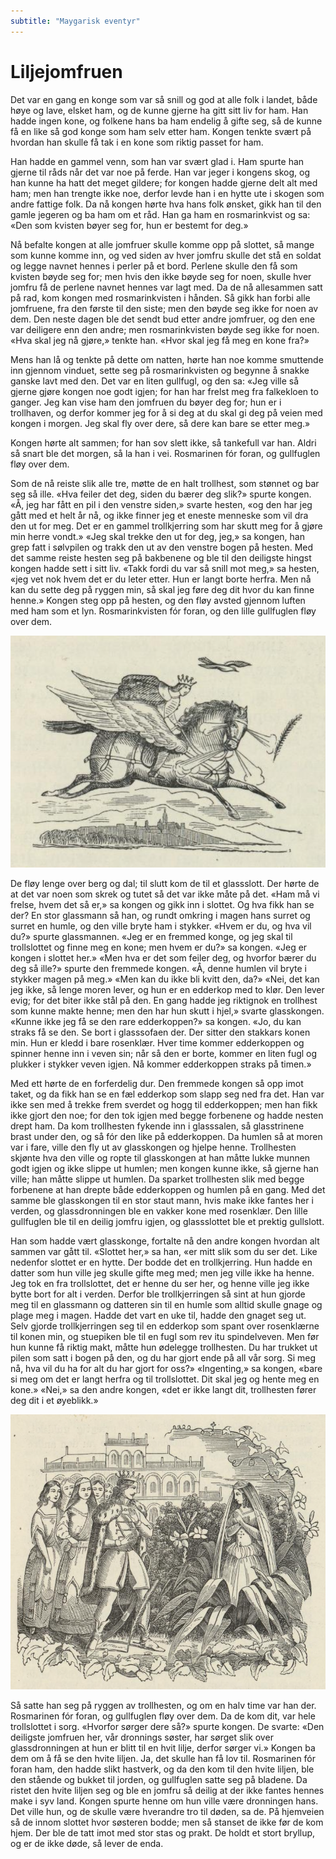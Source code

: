 ```yaml
---
subtitle: "Maygarisk eventyr"
---
```


# Liljejomfruen

Det var en gang en konge som var så snill og god at alle folk i landet, både høye og lave, elsket ham, og de kunne gjerne ha gitt sitt liv for ham. Han hadde ingen kone, og folkene hans ba ham endelig å gifte seg, så de kunne få en like så god konge som ham selv etter ham. Kongen tenkte svært på hvordan han skulle få tak i en kone som riktig passet for ham.

Han hadde en gammel venn, som han var svært glad i. Ham spurte han gjerne til råds når det var noe på ferde. Han var jeger i kongens skog, og han kunne ha hatt det meget gildere; for kongen hadde gjerne delt alt med ham; men han trengte ikke noe, derfor levde han i en hytte ute i skogen som andre fattige folk. Da nå kongen hørte hva hans folk ønsket, gikk han til den gamle jegeren og ba ham om et råd. Han ga ham en rosmarinkvist og sa: «Den som kvisten bøyer seg for, hun er bestemt for deg.»

Nå befalte kongen at alle jomfruer skulle komme opp på slottet, så mange som kunne komme inn, og ved siden av hver jomfru skulle det stå en soldat og legge navnet hennes i perler på et bord. Perlene skulle den få som kvisten bøyde seg for; men hvis den ikke bøyde seg for noen, skulle hver jomfru få de perlene navnet hennes var lagt med. Da de nå allesammen satt på rad, kom kongen med rosmarinkvisten i hånden. Så gikk han forbi alle jomfruene, fra den første til den siste; men den bøyde seg ikke for noen av dem. Den neste dagen ble det sendt bud etter andre jomfruer, og den ene var deiligere enn den andre; men rosmarinkvisten bøyde seg ikke for noen. «Hva skal jeg nå gjøre,» tenkte han. «Hvor skal jeg få meg en kone fra?»

Mens han lå og tenkte på dette om natten, hørte han noe komme smuttende inn gjennom vinduet, sette seg på rosmarinkvisten og begynne å snakke ganske lavt med den. Det var en liten gullfugl, og den sa: «Jeg ville så gjerne gjøre kongen noe godt igjen; for han har frelst meg fra falkekloen to ganger. Jeg kan vise ham den jomfruen du bøyer deg for; hun er i trollhaven, og derfor kommer jeg for å si deg at du skal gi deg på veien med kongen i morgen. Jeg skal fly over dere, så dere kan bare se etter meg.»

Kongen hørte alt sammen; for han sov slett ikke, så tankefull var han. Aldri så snart ble det morgen, så la han i vei. Rosmarinen fór foran, og gullfuglen fløy over dem.

Som de nå reiste slik alle tre, møtte de en halt trollhest, som stønnet og bar seg så ille. «Hva feiler det deg, siden du bærer deg slik?» spurte kongen. «Å, jeg har fått en pil i den venstre siden,» svarte hesten, «og den har jeg gått med et helt år nå, og ikke finner jeg et eneste menneske som vil dra den ut for meg. Det er en gammel trollkjerring som har skutt meg for å gjøre min herre vondt.» «Jeg skal trekke den ut for deg, jeg,» sa kongen, han grep fatt i sølvpilen og trakk den ut av den venstre bogen på hesten. Med det samme reiste hesten seg på bakbenene og ble til den deiligste hingst kongen hadde sett i sitt liv. «Takk fordi du var så snill mot meg,» sa hesten, «jeg vet nok hvem det er du leter etter. Hun er langt borte herfra. Men nå kan du sette deg på ryggen min, så skal jeg føre deg dit hvor du kan finne henne.» Kongen steg opp på hesten, og den fløy avsted gjennom luften med ham som et lyn. Rosmarinkvisten fór foran, og den lille gullfuglen fløy over dem.

![Flyvende hest](./liljejomfruen_fly.png)

De fløy lenge over berg og dal; til slutt kom de til et glassslott. Der hørte de at det var noen som skrek og tutet så det var ikke måte på det. «Ham må vi frelse, hvem det så er,» sa kongen og gikk inn i slottet. Og hva fikk han se der? En stor glassmann så han, og rundt omkring i magen hans surret og surret en humle, og den ville bryte ham i stykker. «Hvem er du, og hva vil du?» spurte glassmannen. «Jeg er en fremmed konge, og jeg skal til trollslottet og finne meg en kone; men hvem er du?» sa kongen. «Jeg er kongen i slottet her.» «Men hva er det som feiler deg, og hvorfor bærer du deg så ille?» spurte den fremmede kongen. «Å, denne humlen vil bryte i stykker magen på meg.» «Men kan du ikke bli kvitt den, da?» «Nei, det kan jeg ikke, så lenge moren lever, og hun er en edderkop med to klør. Den lever evig; for det biter ikke stål på den. En gang hadde jeg riktignok en trollhest som kunne makte henne; men den har hun skutt i hjel,» svarte glasskongen. «Kunne ikke jeg få se den rare edderkoppen?» sa kongen. «Jo, du kan straks få se den. Se bort i glasssofaen der. Der sitter den stakkars konen min. Hun er kledd i bare rosenklær. Hver time kommer edderkoppen og spinner henne inn i veven sin; når så den er borte, kommer en liten fugl og plukker i stykker veven igjen. Nå kommer edderkoppen straks på timen.»

Med ett hørte de en forferdelig dur. Den fremmede kongen så opp imot taket, og da fikk han se en fæl edderkop som slapp seg ned fra det. Han var ikke sen med å trekke frem sverdet og hogg til edderkoppen; men han fikk ikke gjort den noe; for den tok igjen med begge forbenene og hadde nesten drept ham. Da kom trollhesten fykende inn i glasssalen, så glasstrinene brast under den, og så fór den like på edderkoppen. Da humlen så at moren var i fare, ville den fly ut av glasskongen og hjelpe henne. Trollhesten skjønte hva den ville og ropte til glasskongen at han måtte lukke munnen godt igjen og ikke slippe ut humlen; men kongen kunne ikke, så gjerne han ville; han måtte slippe ut humlen. Da sparket trollhesten slik med begge forbenene at han drepte både edderkoppen og humlen på en gang. Med det samme ble glasskongen til en stor staut mann, hvis make ikke fantes her i verden, og glassdronningen ble en vakker kone med rosenklær. Den lille gullfuglen ble til en deilig jomfru igjen, og glassslottet ble et prektig gullslott.

Han som hadde vært glasskonge, fortalte nå den andre kongen hvordan alt sammen var gått til. «Slottet her,» sa han, «er mitt slik som du ser det. Like nedenfor slottet er en hytte. Der bodde det en trollkjerring. Hun hadde en datter som hun ville jeg skulle gifte meg med; men jeg ville ikke ha henne. Jeg tok en fra trollslottet, det er henne du ser her, og henne ville jeg ikke bytte bort for alt i verden. Derfor ble trollkjerringen så sint at hun gjorde meg til en glassmann og datteren sin til en humle som alltid skulle gnage og plage meg i magen. Hadde det vart en uke til, hadde den gnaget seg ut. Selv gjorde trollkjerringen seg til en edderkop som spant over rosenklærne til konen min, og stuepiken ble til en fugl som rev itu spindelveven. Men før hun kunne få riktig makt, måtte hun ødelegge trollhesten. Du har trukket ut pilen som satt i bogen på den, og du har gjort ende på all vår sorg. Si meg nå, hva vil du ha for alt du har gjort for oss?» «Ingenting,» sa kongen, «bare si meg om det er langt herfra og til trollslottet. Dit skal jeg og hente meg en kone.» «Nei,» sa den andre kongen, «det er ikke langt dit, trollhesten fører deg dit i et øyeblikk.»

![Liljejomfruen](./liljejomfruen.png)

Så satte han seg på ryggen av trollhesten, og om en halv time var han der. Rosmarinen fór foran, og gullfuglen fløy over dem. Da de kom dit, var hele trollslottet i sorg. «Hvorfor sørger dere så?» spurte kongen. De svarte: «Den deiligste jomfruen her, vår dronnings søster, har sørget slik over glassdronningen at hun er blitt til en hvit lilje, derfor sørger vi.» Kongen ba dem om å få se den hvite liljen. Ja, det skulle han få lov til. Rosmarinen fór foran ham, den hadde slikt hastverk, og da den kom til den hvite liljen, ble den stående og bukket til jorden, og gullfuglen satte seg på bladene. Da ristet den hvite liljen seg og ble en jomfru så deilig at der ikke fantes hennes make i syv land. Kongen spurte henne om hun ville være dronningen hans. Det ville hun, og de skulle være hverandre tro til døden, sa de. På hjemveien så de innom slottet hvor søsteren bodde; men så stanset de ikke før de kom hjem. Der ble de tatt imot med stor stas og prakt. De holdt et stort bryllup, og er de ikke døde, så lever de enda.
